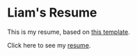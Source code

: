# Liam's Resume

This is my resume, based on [this template](https://github.com/billryan/resume).



Click here to see my [resume](./resume-liam.pdf).

